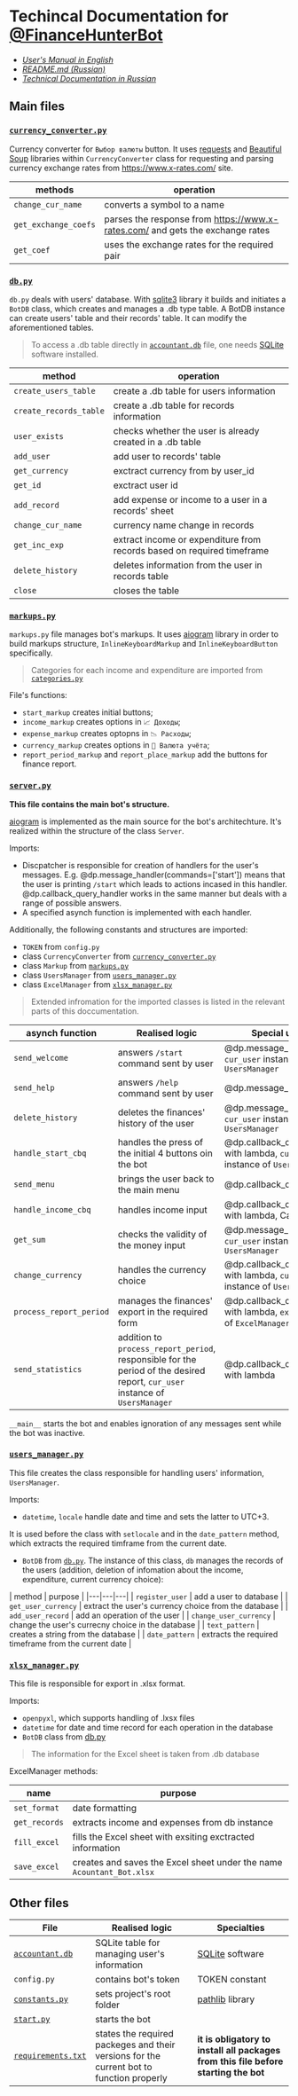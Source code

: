 # Techincal Documentation for [@FinanceHunterBot](https://t.me/FinanceHunterBot)

- *[User's Manual in English](https://github.com/eskondrashova/FinanceHunterBot/blob/main/docs/User's%20Manual_ENG.md)*
- *[README.md (Russian)](https://github.com/eskondrashova/FinanceHunterBot/blob/main/README.md)*
- *[Technical Documentation in Russian](https://github.com/eskondrashova/FinanceHunterBot/blob/main/docs/Documentation%20for%20%40FinanceHunterBot_RU.md)*

## Main files

### [**`currency_converter.py`**](https://github.com/eskondrashova/FinanceHunterBot/blob/main/bot_functions/currency_converter.py)

Currency converter for `Выбор валюты` button. It uses [requests](https://pypi.org/project/requests/) and [Beautiful Soup](https://pypi.org/project/beautifulsoup4/) libraries within `CurrencyConverter` class for requesting and parsing currency exchange rates from https://www.x-rates.com/ site.

|methods|operation|
|---|---|
|`change_cur_name`|converts a symbol to a name|
|`get_exchange_coefs`|parses the response from  https://www.x-rates.com/ and gets the exchange rates|
|`get_coef`|uses the exchange rates for the required pair|

### [**`db.py`**](https://github.com/eskondrashova/FinanceHunterBot/blob/main/database/db.py)

`db.py` deals with users' database. With [sqlite3](https://docs.python.org/3/library/sqlite3.html) library it builds and initiates a `BotDB` class, which creates and manages a .db type table. A BotDB instance can create users' table and their records' table. It can modify the aforementioned tables.

> To access a .db table directly in [`accountant.db`](https://github.com/eskondrashova/FinanceHunterBot/blob/main/accountant.db) file, one needs [SQLite](https://www.sqlite.org/) software installed.

|method|operation|
|---|---|
|`create_users_table`|create a .db table for users information|
|`create_records_table`|create a .db table for records information|
|`user_exists`|checks whether the user is already created in a .db table|
|`add_user`|add user to records' table|
|`get_currency`|exctract currency from by user_id|
|`get_id`|exctract user id|
|`add_record`|add expense or income to a user in a records' sheet|
|`change_cur_name`|currency name change in records|
|`get_inc_exp`|extract income or expenditure from records based on required timeframe|
|`delete_history`|deletes information from the user in records table|
|`close`|closes the table|

### [**`markups.py`**](https://github.com/eskondrashova/FinanceHunterBot/blob/main/bot_functions/markups.py)

`markups.py` file manages bot's markups. It uses [aiogram](https://docs.aiogram.dev/) library in order to build markups structure, `InlineKeyboardMarkup` and `InlineKeyboardButton` specifically. 

> Categories for each income and expenditure are imported from [`categories.py`](https://github.com/eskondrashova/FinanceHunterBot/blob/main/categories.py) 

File's functions:

- `start_markup` creates initial buttons;
- `income_markup` creates options in `📈 Доходы`;
- `expense_markup` creates optopns in `📉 Расходы`;
- `currency_markup` creates options in `💱 Валюта учёта`;
- `report_period_markup` and `report_place_markup` add the buttons for finance report.

### [**`server.py`**](https://github.com/eskondrashova/FinanceHunterBot/blob/1597fbaba602a73f4427baf181cb248ca2a19d8c/bot_functions/server.py)

**This file contains the main bot's structure.**

[aiogram](https://docs.aiogram.dev/) is implemented as the main source for the bot's architechture. It's realized within the structure of the class `Server`.

Imports:

- Discpatcher is responsible for creation of handlers for the user's messages. E.g. @dp.message_handler(commands=['start']) means that the user is printing `/start` which leads to actions incased in this handler. @dp.callback_query_handler works in the same manner but deals with a range of possible answers. 
- A specified asynch function is implemented with each handler.

Additionally, the following constants and structures are imported:

- `TOKEN` from `config.py`
- class `CurrencyConverter` from [`currency_converter.py`](https://github.com/eskondrashova/FinanceHunterBot/blob/1597fbaba602a73f4427baf181cb248ca2a19d8c/bot_functions/currency_converter.py)
- class `Markup` from [`markups.py`](https://github.com/eskondrashova/FinanceHunterBot/blob/1597fbaba602a73f4427baf181cb248ca2a19d8c/bot_functions/markups.py)
- class `UsersManager` from [`users_manager.py`](https://github.com/eskondrashova/FinanceHunterBot/blob/1597fbaba602a73f4427baf181cb248ca2a19d8c/database_handling/users_manager.py)
- class `ExcelManager` from [`xlsx_manager.py`](https://github.com/eskondrashova/FinanceHunterBot/blob/1597fbaba602a73f4427baf181cb248ca2a19d8c/database_handling/xlsx_manager.py)

> Extended infromation for the imported classes is listed in the relevant parts of this doccumentation.

| asynch function | Realised logic | Special utilities |
|---|---|---|
| `send_welcome` | answers `/start` command sent by user | @dp.message_handler, `cur_user` instance of `UsersManager` |
| `send_help` | answers `/help` command sent by user | @dp.message_handler |
| `delete_history` | deletes the finances' history of the user | @dp.message_handler, `cur_user` instance of `UsersManager` |
| `handle_start_cbq` | handles the press of the initial 4 buttons oin the bot | @dp.callback_query_handler with lambda, `cur_user` instance of `UsersManager` |
| `send_menu` | brings the user back to the main menu | @dp.callback_query_handler |
| `handle_income_cbq` | handles income input | @dp.callback_query_handler with lambda, Category class |
| `get_sum` | checks the validity of the money input | @dp.message_handler, `cur_user` instance of `UsersManager` |
| `change_currency` | handles the currency choice | @dp.callback_query_handler with lambda, `cur_user` instance of `UsersManager` |
| `process_report_period` | manages the finances' export in the required form | @dp.callback_query_handler with lambda, `excel` instance of `ExcelManager` class |
| `send_statistics` | addition to `process_report_period`, responsible for the period of the desired report, `cur_user` instance of `UsersManager` | @dp.callback_query_handler with lambda |

`__main__` starts the bot and enables ignoration of any messages sent while the bot was inactive.

### [**`users_manager.py`**](https://github.com/eskondrashova/FinanceHunterBot/blob/1597fbaba602a73f4427baf181cb248ca2a19d8c/database_handling/users_manager.py)

This file creates the class responsible for handling users' information, `UsersManager`.

Imports:

- `datetime`, `locale` handle date and time and sets the latter to UTC+3. 

It is used before the class with `setlocale` and in the `date_pattern` method, which extracts the required timframe from the current date.

- `BotDB` from [`db.py`](https://github.com/eskondrashova/FinanceHunterBot/blob/main/db.py). The instance of this class, `db` manages the records of the users (addition, deletion of infomation about the income, expenditure, current currency choice):

 | method | purpose |
 |---|---|---|
 | `register_user` | add a user to database |
 | `get_user_currency` | extract the user's currency choice from the database |
 | `add_user_record` | add an operation of the user |
 | `change_user_currency` | change the user's currecny choice in the database |
 | `text_pattern` | creates a string from the database |
 | `date_pattern` | extracts the required timeframe from the current date |

### [**`xlsx_manager.py`**](https://github.com/eskondrashova/FinanceHunterBot/blob/1597fbaba602a73f4427baf181cb248ca2a19d8c/database_handling/xlsx_manager.py)

This file is responsible for export in .xlsx format.

Imports:

- `openpyxl`, which supports handling of .lxsx files
- `datetime` for date and time record for each operation in the database
- `BotDB` class from [db.py](https://github.com/eskondrashova/FinanceHunterBot/blob/1597fbaba602a73f4427baf181cb248ca2a19d8c/database/db.py)

> The information for the Excel sheet is taken from .db database

ExcelManager methods:

|name|purpose|
|---|---|
|`set_format`|date formatting|
|`get_records`|extracts income and expenses from db instance|
|`fill_excel`|fills the Excel sheet with exsiting exctracted information|
|`save_excel`|creates and saves the Excel sheet under the name `Acountant_Bot.xlsx`|

## Other files

| File | Realised logic | Specialties |
|---|---|---|
| [`accountant.db`](https://github.com/eskondrashova/FinanceHunterBot/blob/1597fbaba602a73f4427baf181cb248ca2a19d8c/accountant.db) | SQLite table for managing user's information | [SQLite](https://www.sqlite.org/) software |
| `config.py` | contains bot's token | TOKEN constant |
| [`constants.py`](https://github.com/eskondrashova/FinanceHunterBot/blob/1597fbaba602a73f4427baf181cb248ca2a19d8c/auxiliary_files/constants.py) | sets project's root folder | [pathlib](https://docs.python.org/3/library/pathlib.html) library|
| [`start.py`](https://github.com/eskondrashova/FinanceHunterBot/blob/1597fbaba602a73f4427baf181cb248ca2a19d8c/start.py) | starts the bot | |
| [`requirements.txt`](https://github.com/eskondrashova/FinanceHunterBot/blob/1597fbaba602a73f4427baf181cb248ca2a19d8c/requirements.txt) | states the required packeges and their versions for the current bot to function properly | **it is obligatory to install all packages from this file before starting the bot** |
